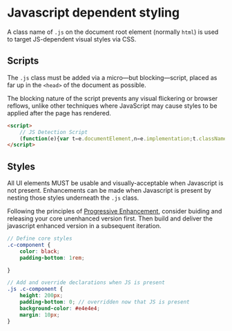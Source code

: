 # Javascript dependent styling

A class name of `.js` on the document root element (normally `html`) is used to target JS-dependent visual styles via CSS.

## Scripts

The `.js` class must be added via a micro—but blocking—script, placed as far up in the `<head>` of the document as possible.

The blocking nature of the script prevents any visual flickering or browser reflows, unlike other techniques where JavaScript may cause styles to be applied after the page has rendered.

```html
<script>
    // JS Detection Script
    (function(e){var t=e.documentElement,n=e.implementation;t.className='js';})(document)
</script>
```

## Styles

All UI elements MUST be usable and visually-acceptable when Javascript is not present. Enhancements can be made when Javascript is present by nesting those styles underneath the `.js` class.

Following the principles of [Progressive Enhancement](./progressive-enhancement.md), consider buiding and releasing your core unenhanced version first. Then build and deliver the javascript enhanced version in a subsequent iteration.

```scss
// Define core styles
.c-component {
	color: black;
	padding-bottom: 1rem;

}

// Add and override declarations when JS is present
.js .c-component {
	height: 200px;
	padding-bottom: 0; // overridden now that JS is present
	background-color: #e4e4e4;
	margin: 10px;
}
```

